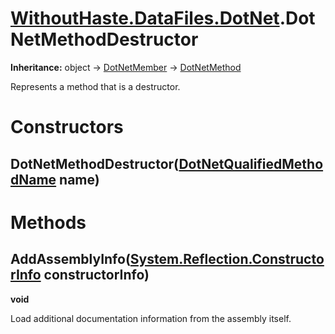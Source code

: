 # [WithoutHaste.DataFiles.DotNet](TableOfContents.WithoutHaste.DataFiles.DotNet.md).DotNetMethodDestructor

**Inheritance:** object → [DotNetMember](WithoutHaste.DataFiles.DotNet.DotNetMember.md) → [DotNetMethod](WithoutHaste.DataFiles.DotNet.DotNetMethod.md)  

Represents a method that is a destructor.  

# Constructors

## DotNetMethodDestructor([DotNetQualifiedMethodName](WithoutHaste.DataFiles.DotNet.DotNetQualifiedMethodName.md) name)

# Methods

## AddAssemblyInfo([System.Reflection.ConstructorInfo](https://docs.microsoft.com/en-us/dotnet/api/system.reflection.constructorinfo) constructorInfo)

**void**  

Load additional documentation information from the assembly itself.  

